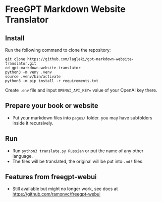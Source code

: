 # FreeGPT Markdown Website Translator


## Install
Run the following command to clone the repository:  

```
git clone https://github.com/lagleki/gpt-markdown-website-translator.git
cd gpt-markdown-website-translator
python3 -m venv .venv
source .venv/bin/activate
python3 -m pip install -r requirements.txt
```

Create `.env` file and input `OPENAI_API_KEY=` value of your OpenAI key there.

## Prepare your book or website

* Put your markdown files into `pages/` folder. you may have subfolders inside it recursively.

## Run
* Run `python3 translate.py Russian` or put the name of any other language.
* The files will be translated, the original will be put into `.md!` files.

## Features from freegpt-webui

* Still available but might no longer work, see docs at https://github.com/ramonvc/freegpt-webui
